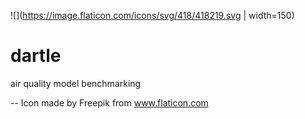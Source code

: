 ![](https://image.flaticon.com/icons/svg/418/418219.svg | width=150)

# dartle
air quality model benchmarking

--
Icon made by Freepik from www.flaticon.com 

